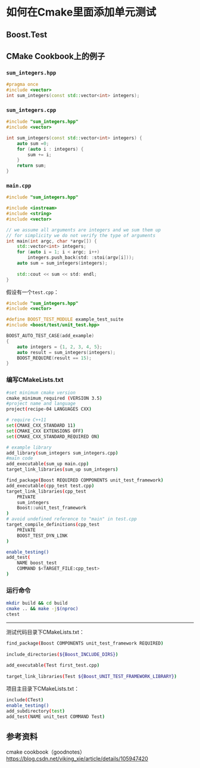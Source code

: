 # 如何在Cmake里面添加单元测试

## Boost.Test

## CMake Cookbook上的例子

### `sum_integers.hpp`
```cpp
#pragma once
#include <vector>
int sum_integers(const std::vector<int> integers);
```


### `sum_integers.cpp`
```cpp
#include "sum_integers.hpp"
#include <vector>

int sum_integers(const std::vector<int> integers) {
    auto sum =0;
    for (auto i : integers) {
        sum += i;
    }
    return sum;
}
```

### `main.cpp`
```cpp
#include "sum_integers.hpp"

#include <iostream>
#include <string>
#include <vector>

// we assume all arguments are integers and we sum them up 
// for simplicity we do not verify the type of arguments 
int main(int argc, char *argv[]) {
    std::vector<int> integers;
    for (auto i = 1; i < argc; i++) 
        integers.push_back(std: :stoi(argv[i]));
    auto sum = sum_integers(integers);
    
    std::cout << sum << std: endl;
}
```

假设有一个`test.cpp`：

```cpp
#include "sum_integers.hpp"
#include <vector>

#define BOOST_TEST_MODULE example_test_suite
#include <boost/test/unit_test.hpp>

BOOST_AUTO_TEST_CASE(add_example)
{
    auto integers = {1, 2, 3, 4, 5};
    auto result = sum_integers(integers);
    BOOST_REQUIRE(result == 15);
}
```

### 编写CMakeLists.txt

```bash
#set minimum cmake version
cmake_minimum_required (VERSION 3.5) 
#project name and language
project(recipe-04 LANGUAGES CXX)

# require C++11
set(CMAKE_CXX_STANDARD 11)
set(CMAKE_CXX EXTENSIONS OFF)
set(CMAKE_CXX_STANDARD_REQUIRED ON)

# example library
add_library(sum_integers sum_integers.cpp) 
#main code
add_executable(sum_up main.cpp)
target_link_libraries(sum_up sum_integers)

find_package(Boost REQUIRED COMPONENTS unit_test_framework) 
add_executable(cpp_test test.cpp)
target_link_libraries(cpp_test
    PRIVATE
    sum_integers
    Boost::unit_test_framework
)
# avoid undefined reference to "main" in test.cpp
target_compile_definitions(cpp_test
    PRIVATE
    BOOST_TEST_DYN_LINK
)

enable_testing()
add_test(
    NAME boost_test
    COMMAND $<TARGET_FILE:cpp_test>
)

```

### 运行命令

```bash
mkdir build && cd build
cmake .. && make -j$(nproc)
ctest
```

----

测试代码目录下CMakeLists.txt：
```bash
find_package(Boost COMPONENTS unit_test_framework REQUIRED)
 
include_directories(${Boost_INCLUDE_DIRS})
 
add_executable(Test first_test.cpp)
 
target_link_libraries(Test ${Boost_UNIT_TEST_FRAMEWORK_LIBRARY})

```

项目主目录下CMakeLists.txt：
```bash
include(CTest)
enable_testing()
add_subdirectory(test)
add_test(NAME unit_test COMMAND Test)
```



## 参考资料

cmake cookbook（goodnotes）
https://blog.csdn.net/viking_xie/article/details/105947420
